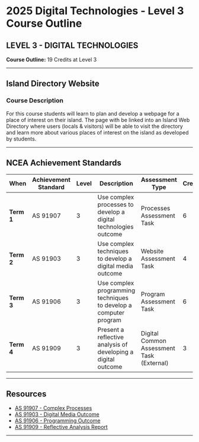 # 2025 Digital Technologies - Level 3 Course Outline

## LEVEL 3 - DIGITAL TECHNOLOGIES

**Course Outline:** 19 Credits at Level 3

---

## Island Directory Website



### Course Description

For this course students will learn to plan and develop a webpage for a place of interest on their island. The page with be linked into an Island Web Directory where users (locals & visitors) will be able to visit the directory and learn more about various places of interest on the island as developed by students.

---

## NCEA Achievement Standards

| When       | Achievement Standard | Level | Description                                              | Assessment Type                     | Credits |
|------------|----------------------|-------|----------------------------------------------------------|-------------------------------------|---------|
| **Term 1** | AS 91907             | 3     | Use complex processes to develop a digital technologies outcome | Processes Assessment Task | 6       |
| **Term 2** | AS 91903             | 3     | Use complex techniques to develop a digital media outcome | Website Assessment Task             | 4       |
| **Term 3** | AS 91906             | 3     | Use complex programming techniques to develop a computer program | Program Assessment Task             | 6       |
| **Term 4** | AS 91909             | 3     | Present a reflective analysis of developing a digital outcome | Digital Common Assessment Task (External) | 3       |

---

## Resources

- [AS 91907 - Complex Processes](https://www.nzqa.govt.nz/nqfdocs/ncea-resource/achievements/2019/as91907.pdf)
- [AS 91903 - Digital Media Outcome](https://www.nzqa.govt.nz/nqfdocs/ncea-resource/achievements/2019/as91903.pdf)
- [AS 91906 - Programming Outcome](https://www.nzqa.govt.nz/nqfdocs/ncea-resource/achievements/2019/as91906.pdf)
- [AS 91909 - Reflective Analysis Report](https://www.nzqa.govt.nz/nqfdocs/ncea-resource/achievements/2019/as91909.pdf)

---
